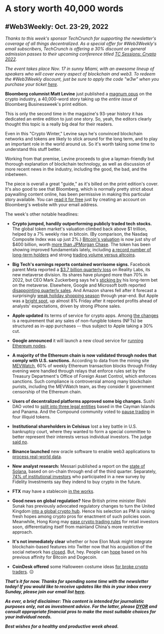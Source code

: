 # A story worth 40,000 words
## #Web3Weekly: Oct. 23-29, 2022

*Thanks to this week's sponsor TechCrunch for supporting the newsletter's coverage of all things decentralized. As a special offer for #Web3Weekly's email subscribers, TechCrunch is offering a 30% discount on  general admission passes to their upcoming conference titled [TC Sessions: Crypto 2022](https://techcrunch.com/events/tc-sessions-crypto-2022/?promo=w3w&display=true).*

*The event takes place Nov. 17 in sunny Miami, with an awesome lineup of speakers who will cover every aspect of blockchain and web3. To redeem the #Web3Weekly discount, just be sure to apply the code "w3w" when you purchase your ticket [here](https://techcrunch.com/events/tc-sessions-crypto-2022/?promo=w3w&display=true).*

**Bloomberg columnist Matt Levine** just published a [magnum opus](https://www.bloomberg.com/features/2022-the-crypto-story/?leadSource=uverify%20wall#web3) on the crypto industry, a 40,000-word story taking up the *entire issue* of Bloomberg Businessweek's print edition.

This is only the second time in the magazine's 93-year history it has dedicated an entire edition to just one story. So, yeah, the editors clearly thought this topic is a really big deal for their readers.

Even in this "Crypto Winter," Levine says he's convinced blockchain networks and tokens are likely to stick around for the long term, and to play an important role in the world around us. So it's worth taking some time to understand this stuff better.

Working from that premise, Levine proceeds to give a layman-friendly but thorough explanation of blockchain technology, as well as discussion of more recent news in the industry, including the good, the bad, and the inbetween.

The piece is overall a great "guide," as it's billed on the print edition's cover. It's also good to see that Bloomberg, which is normally pretty strict about paywalling content online, has been permissive in making this particular story available. You can [read it for free](https://www.bloomberg.com/features/2022-the-crypto-story/?leadSource=uverify%20wall#web3) just by creating an account on Bloomberg's website with your email address.

The week's other notable headlines:

- **Crypto jumped, handily outperforming publicly traded tech stocks.** The global token market's valuation climbed back above $1 trillion, helped by a 7% weekly rise in bitcoin. (By comparison, the Nasdaq Composite Index was up just 2%.) [Bitcoin's valuation](https://coinmarketcap.com/currencies/bitcoin/) is now just shy of $400 billion, worth [more than JPMorgan Chase](https://finance.yahoo.com/quote/JPM/key-statistics?p=JPM). The token has been showing improved fundamentals lately, including [a record number of long-term holders](https://sg.finance.yahoo.com/news/morgan-stanley-record-number-bitcoin-101656223.html) and strong [trading volume versus altcoins](https://blog.kaiko.com/btc-market-share-hits-2-year-high-965238a64e9b).

- **Big Tech's earnings reports contained worrisome signs.** Facebook parent Meta reported a [$3.7 billion quarterly loss](https://decrypt.co/112952/metas-metaverse-division-reports-3-67-billion-quarterly-loss) on Reality Labs, its new metaverse division. Its shares have plunged more than 70% in 2022, but CEO Mark Zuckerberg says he's [sticking by](https://slate.com/technology/2022/10/facebook-meta-earnings-zuckerberg-metaverse.html) his long-term bet on the metaverse. Elsewhere, Google and Microsoft both reported [disappointing quarterly sales](https://www.bbc.com/news/business-63394516). And Amazon shares fell after it forecast a surprisingly [weak holiday shopping season](https://www.cnet.com/tech/services-and-software/amazons-holiday-shopping-outlook-delivers-more-gloom-than-cheer/) through year-end. But Apple was a [bright spot](https://seekingalpha.com/news/3897488-why-did-apple-shares-rise-nearly-8-on-friday-its-a-rock-of-gibraltar-in-big-tech), up almost 8% Friday after it reported profits ahead of analysts' expectations, driven by strong iPhone sales.

- **Apple updated** its  terms of service for crypto apps. Among [the changes](https://www.nbcnews.com/tech/crypto/apple-tightens-rules-crypto-nfts-app-store-rcna53905) is a requirement that any sales of non-fungible tokens (NFTs) be structured as in-app purchases -- thus subject to Apple taking a 30% cut.

- **Google announced** it will launch a new cloud service for [running Ethereum nodes](https://www.coindesk.com/tech/2022/10/27/google-introduces-cloud-based-blockchain-node-service-for-ethereum/).

- **A majority of the Ethereum chain is now validated through nodes that comply with U.S. sanctions.** According to data from the mining site [MEVWatch](https://www.mevwatch.info/), 60% of weekly Ethereum transaction blocks through Friday evening were handled through relays that enforce rules set by the Treasury Department's Office of Foreign Asset Control, which enforces sanctions. Such compliance is controversial among many blockchain purists, including the MEVWatch team, as they consider it government censorship of the Ethereum chain.

- **Users of decentralized platforms approved some big changes.** Sushi DAO voted to [split into three legal entities](https://unchainedpodcast.com/sushi-dao-votes-to-split-into-3-legal-entities-in-cayman-islands-and-panama/) based in the Cayman Islands and Panama. And the Compound community voted to [pause trading](https://unchainedpodcast.com/compound-votes-to-pause-activity-for-illiquid-crypto-assets/) in four illiquid tokens.

- **Institutional shareholders in Celsisus** lost a key battle in U.S. bankruptcy court, where they wanted to form a special committee to better represent their interests versus individual investors. The judge [said no](https://247wallst.com/investing/2022/10/25/court-accepts-celsius-december-auction-date-rejects-shareholder-committee/).

- **Binance launched** new oracle software to enable web3 applications to [process real-world data](https://www.bnbchain.org/en/blog/binance-launches-oracle-network-to-power-web3-and-bnb-chain-ecosystem/).

- **New analyst research:** Messari published a report on the [state of Solana](https://messari.io/report/state-of-solana-q3-2022), based on on-chain through end of the third quarter. Separately, [74% of institutional investors](https://blockworks.co/74-of-institutions-plan-to-buy-crypto-fidelity-survey/) who participated in a new survey by Fidelity Investments say they indend to buy crypto in the future.

- **FTX** may have a stablecoin [in the works](https://decrypt.co/112975/ftx-chief-teases-native-stablecoin-launch-not-too-distant-future).

- **Good news on global regulation?** New British prime minister Rishi Sunak has previously advocated regulatory changes to turn the United Kingdom [into a global crypto hub](https://news.yahoo.com/rishi-sunak-crypto-hub-bitcoin-123727766.html). Hence his selection as PM is raising fresh hopes among crypto pros for enactment of such policies soon. Meanwhile, Hong Kong may [ease crypto trading rules](https://cointelegraph.com/news/not-like-china-hong-kong-reportedly-wants-to-legalize-crypto-trading) for retail investors soon, differentiating itself from mainland China's more restrictive approach.

- **It's not immediately clear** whether or how Elon Musk might integrate blockchain-based features into Twitter now that his acquisition of the social network has [closed](https://decrypt.co/112992/elon-musk-explains-why-twitter-dogecoin). But, hey. People can [hope](https://blockworks.co/crypto-faithfuls-await-elon-musks-blockchain-plans-for-twitter/) based on his previous affinity for Bitcoin and Dogecoin.

- **CoinDesk offered** some Halloween costume ideas [for broke crypto traders](https://www.coindesk.com/layer2/2022/10/27/halloween-costumes-for-broke-crypto-traders/). 😐

_**That’s it for now. Thanks for spending some time with the newsletter today! If you would like to receive updates like this in your inbox every Sunday, please join our email list [here](https://w3w.news).**_ <!-- Be sure to delete that last line for copy going out to existing email subscribers, of course. -->

_**As ever, a brief disclaimer: This content is intended for journalistic purposes only, not as investment advice. For the latter, please [DYOR](https://www.google.com/search?q=DYOR&sxsrf=ALiCzsbQdCxZ0zVRVuYN5L2c-89lO7I5cw%3A1663013827193&source=hp&ei=w5MfY5f5BrylptQPrba9uAo&iflsig=AJiK0e8AAAAAYx-h08-1Cfk2JUZBncAoNuCZfyyt_eDY&ved=0ahUKEwjX5q-jiZD6AhW8kokEHS1bD6cQ4dUDCAk&uact=5&oq=DYOR&gs_lcp=Cgdnd3Mtd2l6EAMyCAgAEIAEELEDMgsIABCABBCxAxCLAzIICAAQgAQQiwMyCAgAEIAEEIsDMggIABCABBCLAzIICAAQgAQQiwMyCggAEIAEEAoQiwMyBQgAEIAEMgUIABCABDIFCAAQgAQ6BAgjECc6CAguELEDEIMBOhEILhCABBCxAxCDARDHARDRAzoLCAAQgAQQsQMQgwE6CAgAELEDEIMBOgsILhCABBCxAxCDAToECAAQA1AAWLEEYJkGaABwAHgBgAHaAYgB2wOSAQUyLjEuMZgBAKABAbgBAQ&sclient=gws-wiz) and consult appropriate financial pros to make the most suitable choices for your individual needs.**_

_**Best wishes for a healthy and productive week ahead.**_  
